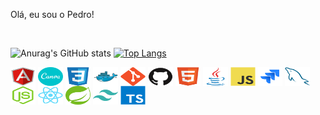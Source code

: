 Olá, eu sou o Pedro!

<div style="display: inline_block"><br>


![Anurag's GitHub stats](https://github-readme-stats.vercel.app/api?username=Pedrohcm1&show=reviews,discussions_started,prs_merged,prs_merged_percentage&show_icons=true&theme=merko&rank_icon=github) 
[![Top Langs](https://github-readme-stats.vercel.app/api/top-langs/?username=Pedrohcm1&theme=merko)](https://github.com/Pedrohcm1/github-readme-stats)

  <img alt="" align="center" height="30" width="40" src="https://github.com/Pedrohcm1/Pedrohcm1/blob/main/assets/icons/angularjs-original.svg" />
  <img alt="" align="center" height="30" width="40" src="https://github.com/Pedrohcm1/Pedrohcm1/blob/main/assets/icons/canva-original.svg" />
  <img alt="" align="center" height="30" width="40" src="https://github.com/Pedrohcm1/Pedrohcm1/blob/main/assets/icons/css3-original.svg" />
  <img alt="" align="center" height="30" width="40" src="https://github.com/Pedrohcm1/Pedrohcm1/blob/main/assets/icons/docker-original.svg" />
  <img alt="" align="center" height="30" width="40" src="https://github.com/Pedrohcm1/Pedrohcm1/blob/main/assets/icons/git-original.svg" />
  <img alt="" align="center" height="30" width="40" src="https://github.com/Pedrohcm1/Pedrohcm1/blob/main/assets/icons/github-original.svg" />
  <img alt="" align="center" height="30" width="40" src="https://github.com/Pedrohcm1/Pedrohcm1/blob/main/assets/icons/html5-original.svg" />
  <img alt="" align="center" height="30" width="40" src="https://github.com/Pedrohcm1/Pedrohcm1/blob/main/assets/icons/java-original.svg" />
  <img alt="" align="center" height="30" width="40" src="https://github.com/Pedrohcm1/Pedrohcm1/blob/main/assets/icons/javascript-original.svg" />
  <img alt="" align="center" height="30" width="40" src="https://github.com/Pedrohcm1/Pedrohcm1/blob/main/assets/icons/jira-original.svg" />
  <img alt="" align="center" height="30" width="40" src="https://github.com/Pedrohcm1/Pedrohcm1/blob/main/assets/icons/mysql-original.svg" />
  <img alt="" align="center" height="30" width="40" src="https://github.com/Pedrohcm1/Pedrohcm1/blob/main/assets/icons/nodejs-original.svg" />
  <img alt="" align="center" height="30" width="40" src="https://github.com/Pedrohcm1/Pedrohcm1/blob/main/assets/icons/react-original.svg" />
  <img alt="" align="center" height="30" width="40" src="https://github.com/Pedrohcm1/Pedrohcm1/blob/main/assets/icons/spring-original.svg" />
  <img alt="" align="center" height="30" width="40" src="https://github.com/Pedrohcm1/Pedrohcm1/blob/main/assets/icons/tailwindcss-plain.svg" />
  <img alt="" align="center" height="30" width="40" src="https://github.com/Pedrohcm1/Pedrohcm1/blob/main/assets/icons/typescript-original.svg" />

          
</div>
